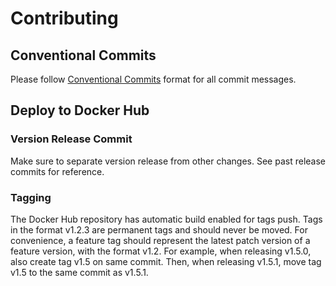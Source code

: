 # Contributing

## Conventional Commits

Please follow [Conventional Commits](https://www.conventionalcommits.org/)
format for all commit messages.

## Deploy to Docker Hub

### Version Release Commit

Make sure to separate version release from other changes. See past
release commits for reference.

### Tagging

The Docker Hub repository has automatic build enabled for tags push.
Tags in the format v1.2.3 are permanent tags and should never be moved.
For convenience, a feature tag should represent the latest patch version
of a feature version, with the format v1.2. For example, when releasing
v1.5.0, also create tag v1.5 on same commit. Then, when releasing v1.5.1,
move tag v1.5 to the same commit as v1.5.1.

